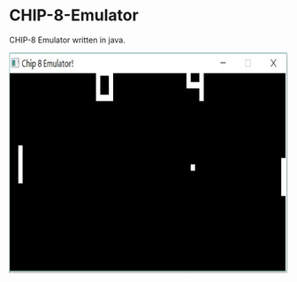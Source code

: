 # CHIP-8-Emulator
CHIP-8 Emulator written in java.

<p align="center">
<img src="1.JPG" height=400 />
</p>
